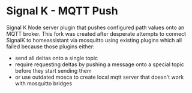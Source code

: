 # Signal K - MQTT Push

Signal K Node server plugin that pushes configured path values onto an MQTT broker.
This fork was created after desperate attempts to connect SignalK to homeassistant via mosquitto using existing plugins which all failed because those plugins either:
- send all deltas onto a single topic
- require requesting deltas by pushing a message onto a special topic before they start sending them
- or use outdated mosca to create local mqtt server that doesn't work with mosquitto bridges
